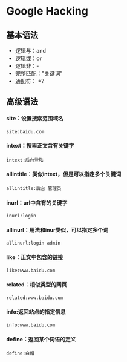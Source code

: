 # Google Hacking

## 基本语法

-   逻辑与：and
-   逻辑或：or
-   逻辑非：-
-   完整匹配："关键词"
-   通配符： \*?

## 高级语法

#### site：设置搜索范围域名

```纯文本
site:baidu.com
```

#### intext：搜索正文含有关键字

```纯文本
intext:后台登陆
```

#### allintitle：类似intext，但是可以指定多个关键词

```纯文本
allintitle:后台 管理员
```

#### inurl：url中含有的关键字

```纯文本
inurl:login
```

#### allinurl：用法和inur类似，可以指定多个词

```纯文本
allinurl:login admin
```

#### like：正文中包含的链接

```纯文本
like:www.baidu.com
```

#### related：相似类型的网页

```纯文本
related:www.baidu.com 
```

#### info:返回站点的指定信息

```纯文本
info:www.baidu.com
```

#### define：返回某个词语的定义

```纯文本
define:白帽
```
